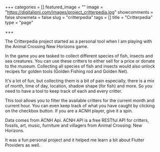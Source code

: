 +++
categories = []
featured_image = ""
image = "https://digitaljoni.com/images/project_critterpedia.jpg"
showcomments = false
showmeta = false
slug = "critterpedia"
tags = []
title = "Critterpedia"
type = "page"

+++

The Critterpedia project started as a personal tool when I am playing with the Animal Crossing New Horizons game. 

In the game you are tasked to collect different species of fish, insects and sea creatures. You can use these critters to either sell for a price or donate to the museum. Collecting all species of fish and insects would also unlock recipes for golden tools (Golden Fishing rod and Golden Net).

It's a lot of fun, but collecting them is a bit of pain especially, there is a mix of month, time of day, location, shadow shape (for fish) and more. So you need to have a tool to keep track of each and every critter.

This tool allows you to filter the available critters for the current month and current hour. You can even keep track of what you have caught by clicking on the checkbox button. If you are a ACNH player, give it a spin.

Data comes from ACNH Api. ACNH API is a free RESTful API for critters, fossils, art, music, furniture and villagers from Animal Crossing: New Horizons.

It was a fun personal project and it helped me learn a bit about Flutter Providers as well.